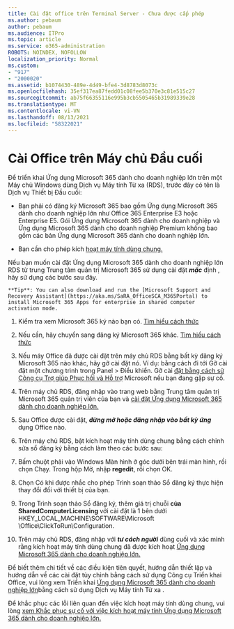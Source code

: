 ```yaml
---
title: Cài đặt office trên Terminal Server - Chưa được cấp phép
ms.author: pebaum
author: pebaum
ms.audience: ITPro
ms.topic: article
ms.service: o365-administration
ROBOTS: NOINDEX, NOFOLLOW
localization_priority: Normal
ms.custom:
- "917"
- "2000020"
ms.assetid: b1074430-489e-4d49-bfe4-3d8783d8073c
ms.openlocfilehash: 35ef317ea87fedd01c08fee5b370e3c81e515c27
ms.sourcegitcommit: ab75f66355116e995b3cb5505465b31989339e28
ms.translationtype: MT
ms.contentlocale: vi-VN
ms.lasthandoff: 08/13/2021
ms.locfileid: "58322021"
---
```

# <a name="installing-office-on-a-terminal-server"></a>Cài Office trên Máy chủ Đầu cuối

Để triển khai Ứng dụng Microsoft 365 dành cho doanh nghiệp lớn trên một Máy chủ Windows dùng Dịch vụ Máy tính Từ xa (RDS), trước đây có tên là Dịch vụ Thiết bị Đầu cuối:
  
- Bạn phải có đăng ký Microsoft 365 bao gồm Ứng dụng Microsoft 365 dành cho doanh nghiệp lớn như Office 365 Enterprise E3 hoặc Enterprise E5. Gói Ứng dụng Microsoft 365 dành cho doanh nghiệp và Ứng dụng Microsoft 365 dành cho doanh nghiệp Premium không bao gồm các bản Ứng dụng Microsoft 365 dành cho doanh nghiệp lớn.

- Bạn cần cho phép kích [hoạt máy tính dùng chung.](https://docs.microsoft.com/DeployOffice/overview-shared-computer-activation)

Nếu bạn muốn cài đặt Ứng dụng Microsoft 365 dành cho doanh nghiệp lớn RDS từ trung Trung tâm quản trị Microsoft 365 sử dụng cài đặt ***mặc*** định , hãy sử dụng các bước sau đây.

    **Tip**: You can also download and run the [Microsoft Support and Recovery Assistant](https://aka.ms/SaRA_OfficeSCA_M365Portal) to install Microsoft 365 Apps for enterprise in shared computer activation mode.
  
1. Kiểm tra xem Microsoft 365 ký nào bạn có. [Tìm hiểu cách thức](https://docs.microsoft.com/microsoft-365/admin/admin-overview/what-subscription-do-i-have)

2. Nếu cần, hãy chuyển sang đăng ký Microsoft 365 khác. [Tìm hiểu cách thức](https://docs.microsoft.com/microsoft-365/commerce/subscriptions/switch-to-a-different-plan)

3. Nếu máy Office đã được cài đặt trên máy chủ RDS bằng bất kỳ đăng ký Microsoft 365 nào khác, hãy gỡ cài đặt nó. Ví dụ: bằng cách đi tới Gỡ cài đặt một chương trình trong Panel \> Điều khiển. Gỡ cài [đặt bằng cách sử Công cụ Trợ giúp Phục hồi và Hỗ trợ](https://aka.ms/SARA-OfficeUninstall-Alchemy) Microsoft nếu bạn đang gặp sự cố.

4. Trên máy chủ RDS, đăng nhập vào trang web bằng Trung tâm quản trị Microsoft 365 quản trị viên của bạn và [cài đặt Ứng dụng Microsoft 365 dành cho doanh nghiệp lớn.](https://portal.office.com/OLS/MySoftware.aspx)

5. Sau Office được cài đặt, ***đừng mở hoặc đăng nhập vào bất kỳ ứng*** dụng Office nào.

6. Trên máy chủ RDS, bật kích hoạt máy tính dùng chung bằng cách chỉnh sửa sổ đăng ký bằng cách làm theo các bước sau:

1. Bấm chuột phải vào Windows Màn hình ở góc dưới bên trái màn hình, rồi chọn Chạy. Trong hộp Mở, nhập **regedit**, rồi chọn OK.

2. Chọn Có khi được nhắc cho phép Trình soạn thảo Sổ đăng ký thực hiện thay đổi đối với thiết bị của bạn.

3. Trong Trình soạn thảo Sổ đăng ký, thêm giá trị chuỗi **của SharedComputerLicensing** với cài đặt là 1 bên dưới HKEY_LOCAL_MACHINE\SOFTWARE\Microsoft \Office\ClickToRun\Configuration.

7. Trên máy chủ RDS, đăng nhập với ***tư cách người*** dùng cuối và xác minh rằng kích hoạt máy tính dùng chung đã được kích hoạt [Ứng dụng Microsoft 365 dành cho doanh nghiệp lớn.](https://docs.microsoft.com/DeployOffice/troubleshoot-shared-computer-activation#verify-that-activation-for-microsoft-365-apps-succeeded)

Để biết thêm chi tiết về các điều kiện tiên quyết, hướng dẫn thiết lập và hướng dẫn về các cài đặt tùy chỉnh bằng cách sử dụng Công cụ Triển khai Office, vui lòng xem Triển khai [Ứng dụng Microsoft 365 dành cho doanh nghiệp lớn](https://docs.microsoft.com/DeployOffice/deploy-microsoft-365-apps-remote-desktop-services)bằng cách sử dụng Dịch vụ Máy tính Từ xa .
  
Để khắc phục các lỗi liên quan đến việc kích hoạt máy tính dùng chung, vui lòng [xem Khắc phục sự cố với việc kích hoạt máy tính Ứng dụng Microsoft 365 dành cho doanh nghiệp lớn.](https://docs.microsoft.com/DeployOffice/troubleshoot-shared-computer-activation)
  